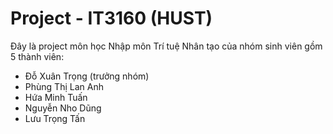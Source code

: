 # Project - IT3160 (HUST)

Đây là project môn học Nhập môn Trí tuệ Nhân tạo của nhóm sinh viên gồm 5 thành viên:
- Đỗ Xuân Trọng (trưởng nhóm)
- Phùng Thị Lan Anh
- Hứa Minh Tuấn
- Nguyễn Nho Dũng
- Lưu Trọng Tấn


